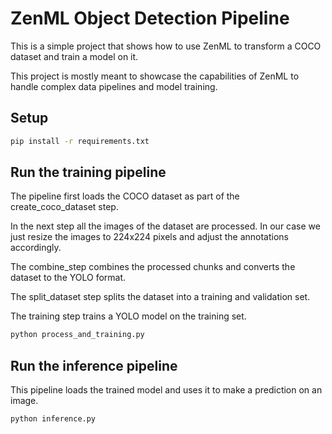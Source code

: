 # ZenML Object Detection Pipeline

This is a simple project that shows how to use ZenML to transform a COCO dataset and train a model on it.

This project is mostly meant to showcase the capabilities of ZenML to handle complex data pipelines and model training. 

## Setup

```bash
pip install -r requirements.txt
```

## Run the training pipeline

The pipeline first loads the COCO dataset as part of the create_coco_dataset step.

In the next step all the images of the dataset are processed. In our case we just resize the images to 224x224 pixels and adjust the annotations accordingly.

The combine_step combines the processed chunks and converts the dataset to the YOLO format.

The split_dataset step splits the dataset into a training and validation set.

The training step trains a YOLO model on the training set.

```bash
python process_and_training.py
```

## Run the inference pipeline

This pipeline loads the trained model and uses it to make a prediction on an image.

```bash
python inference.py
```
